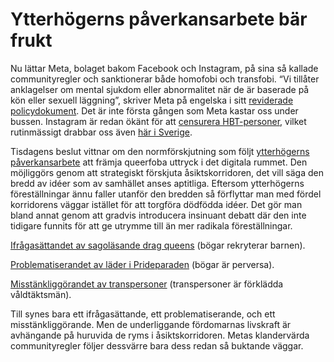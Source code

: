 # Ytterhögerns påverkansarbete bär frukt

Nu lättar Meta, bolaget bakom Facebook och Instagram, på sina så kallade communityregler och sanktionerar både homofobi och transfobi. “Vi tillåter anklagelser om mental sjukdom eller abnormalitet när de är baserade på kön eller sexuell läggning”, skriver Meta på engelska i sitt [reviderade policydokument](https://transparency.meta.com/en-us/policies/community-standards/hateful-conduct/). Det är inte första gången som Meta kastar oss under bussen. Instagram är redan ökänt för att [censurera HBT-personer](https://www.advocate.com/business/instagram-shadowbanning-lgbtq-content), vilket rutinmässigt drabbar oss även [här i Sverige](https://www.qx.se/samhalle/262319/det-ar-en-slags-digital-munkavel-stockholm-leather-social-om-att-censureras-av-instagram/).

Tisdagens beslut vittnar om den normförskjutning som följt [ytterhögerns påverkansarbete](https://www.qx.se/samhalle/265171/qx-opinion-vakna-for-fan-vi-forlorar-dagligen-mark-i-opinionen/) att främja queerfoba uttryck i det digitala rummet. Den möjliggörs genom att strategiskt förskjuta åsiktskorridoren, det vill säga den bredd av idéer som av samhället anses aptitliga. Eftersom ytterhögerns föreställningar ännu faller utanför den bredden så förflyttar man med fördel korridorens väggar istället för att torgföra dödfödda idéer. Det gör man bland annat genom att gradvis introducera insinuant debatt där den inte tidigare funnits för att ge utrymme till än mer radikala föreställningar.

[Ifrågasättandet av sagoläsande drag queens](https://www.qx.se/samhalle/sverige/275944/polisanmaler-106-hatare-det-ar-dags-att-satta-klackarna-i-marken/) (bögar rekryterar barnen).

[Problematiserandet av läder i Prideparaden](https://www.qx.se/samhalle/opinion/252729/en-kastrerad-pride-rorelse-krokar-arm-med-sverigedemokraterna/) (bögar är perversa).

[Misstänkliggörandet av transpersoner](https://www.qx.se/samhalle/opinion/263360/eric-nilsson-priderorelsen-undermineras-av-femtekolonnare/) (transpersoner är förklädda våldtäktsmän).

Till synes bara ett ifrågasättande, ett problematiserande, och ett misstänkliggörande. Men de underliggande fördomarnas livskraft är avhängande på huruvida de ryms i åsiktskorridoren. Metas klandervärda communityregler följer dessvärre bara dess redan så buktande väggar.
